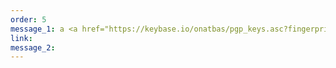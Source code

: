 ```yaml
---
order: 5
message_1: a <a href="https://keybase.io/onatbas/pgp_keys.asc?fingerprint=9d978c21e8b409db39eb546040e23b34fd5a7e13">PGP</a> key and a <a href="https://keybase.io/onatbas/">keybase</a> profile.
link:
message_2:
---
```

